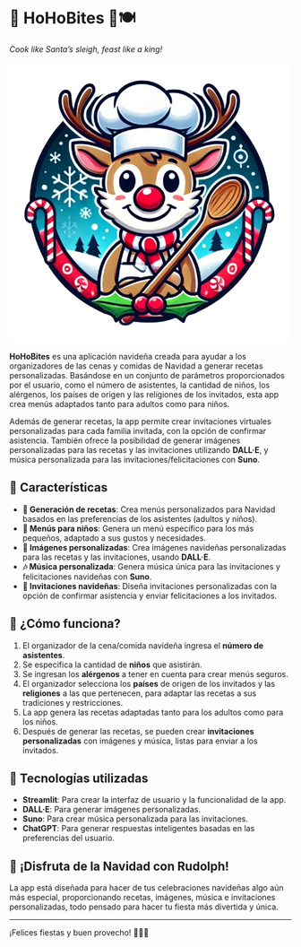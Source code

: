 # 🎄 **HoHoBites** 🦌🍽️
*Cook like Santa’s sleigh, feast like a king!*

![Imagen HoHoBites](src/images/HoHoBites.png)


**HoHoBites** es una aplicación navideña creada para ayudar a los organizadores de las cenas y comidas de Navidad a generar recetas personalizadas. Basándose en un conjunto de parámetros proporcionados por el usuario, como el número de asistentes, la cantidad de niños, los alérgenos, los países de origen y las religiones de los invitados, esta app crea menús adaptados tanto para adultos como para niños.

Además de generar recetas, la app permite crear invitaciones virtuales personalizadas para cada familia invitada, con la opción de confirmar asistencia. También ofrece la posibilidad de generar imágenes personalizadas para las recetas y las invitaciones utilizando **DALL·E**, y música personalizada para las invitaciones/felicitaciones con **Suno**.

## 🚀 **Características**
- **🍴 Generación de recetas**: Crea menús personalizados para Navidad basados en las preferencias de los asistentes (adultos y niños).
- **👶 Menús para niños**: Genera un menú específico para los más pequeños, adaptado a sus gustos y necesidades.
- **🎨 Imágenes personalizadas**: Crea imágenes navideñas personalizadas para las recetas y las invitaciones, usando **DALL·E**.
- **🎶 Música personalizada**: Genera música única para las invitaciones y felicitaciones navideñas con **Suno**.
- **🎁 Invitaciones navideñas**: Diseña invitaciones personalizadas con la opción de confirmar asistencia y enviar felicitaciones a los invitados.

## 🎄 **¿Cómo funciona?**
1. El organizador de la cena/comida navideña ingresa el **número de asistentes**.
2. Se especifica la cantidad de **niños** que asistirán.
3. Se ingresan los **alérgenos** a tener en cuenta para crear menús seguros.
4. El organizador selecciona los **países** de origen de los invitados y las **religiones** a las que pertenecen, para adaptar las recetas a sus tradiciones y restricciones.
5. La app genera las recetas adaptadas tanto para los adultos como para los niños.
6. Después de generar las recetas, se pueden crear **invitaciones personalizadas** con imágenes y música, listas para enviar a los invitados.

## 🌟 **Tecnologías utilizadas**
- **Streamlit**: Para crear la interfaz de usuario y la funcionalidad de la app.
- **DALL·E**: Para generar imágenes personalizadas.
- **Suno**: Para crear música personalizada para las invitaciones.
- **ChatGPT**: Para generar respuestas inteligentes basadas en las preferencias del usuario.

## 🎁 **¡Disfruta de la Navidad con Rudolph!**
La app está diseñada para hacer de tus celebraciones navideñas algo aún más especial, proporcionando recetas, imágenes, música e invitaciones personalizadas, todo pensado para hacer tu fiesta más divertida y única.

---

¡Felices fiestas y buen provecho! 🎅🦌🎄

